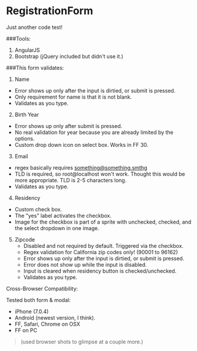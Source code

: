 RegistrationForm
================

Just another code test!

###Tools:
1. AngularJS
2. Bootstrap (jQuery included but didn't use it.)

###This form validates:
 1. Name
   * Error shows up only after the input is dirtied, or submit is pressed.
   * Only requirement for name is that it is not blank.
   * Validates as you type.
 
 2. Birth Year
   * Error shows up only after submit is pressed.
   * No real validation for year because you are already limited by the options.
   * Custom drop down icon on select box. Works in FF 30. 

 3. Email
   * regex basically requires something@something.smthg
   * TLD is required, so root@localhost won't work. Thought this would be more appropriate. TLD is 2-5 characters long.
   * Validates as you type.

 4. Residency
   * Custom check box.
   * The "yes" label activates the checkbox.
   * Image for the checkbox is part of a sprite with unchecked, checked, and the select dropdown in one image.

5. Zipcode
   * Disabled and not required by default. Triggered via the checkbox.
   * Regex validation for California zip codes only! (90001 to 96162)
   * Error shows up only after the input is dirtied, or submit is pressed.
   * Error does not show up while the input is disabled.
   * Input is cleared when residency button is checked/unchecked.
   * Validates as you type.

Cross-Browser Compatibility:


Tested both form & modal:
 * iPhone (7.0.4)
 * Android (newest version, I think).
 * FF, Safari, Chrome on OSX
 * FF on PC

> (used browser shots to glimpse at a couple more.)

